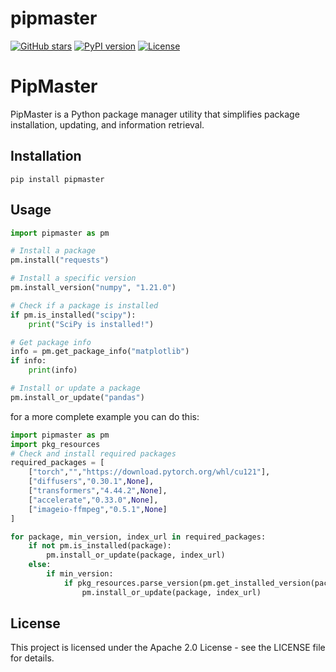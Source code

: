 # pipmaster

[![GitHub stars](https://img.shields.io/github/stars/ParisNeo/pipmaster.svg?style=social&label=Stars)](https://github.com/ParisNeo/pipmaster)
[![PyPI version](https://badge.fury.io/py/pipmaster.svg)](https://badge.fury.io/py/pipmaster)
[![License](https://img.shields.io/badge/License-Apache%202.0-blue.svg)](https://github.com/ParisNeo/pipmaster/blob/main/LICENSE)


# PipMaster

PipMaster is a Python package manager utility that simplifies package installation, updating, and information retrieval.

## Installation

```
pip install pipmaster
```

## Usage

```python
import pipmaster as pm

# Install a package
pm.install("requests")

# Install a specific version
pm.install_version("numpy", "1.21.0")

# Check if a package is installed
if pm.is_installed("scipy"):
    print("SciPy is installed!")

# Get package info
info = pm.get_package_info("matplotlib")
if info:
    print(info)

# Install or update a package
pm.install_or_update("pandas")

```


for a more complete  example you can do this:

```python
import pipmaster as pm
import pkg_resources
# Check and install required packages
required_packages = [
    ["torch","","https://download.pytorch.org/whl/cu121"],
    ["diffusers","0.30.1",None],
    ["transformers","4.44.2",None],
    ["accelerate","0.33.0",None],
    ["imageio-ffmpeg","0.5.1",None]
]

for package, min_version, index_url in required_packages:
    if not pm.is_installed(package):
        pm.install_or_update(package, index_url)
    else:
        if min_version:
            if pkg_resources.parse_version(pm.get_installed_version(package))< pkg_resources.parse_version(min_version):
                pm.install_or_update(package, index_url)
```
## License

This project is licensed under the Apache 2.0 License - see the LICENSE file for details.

